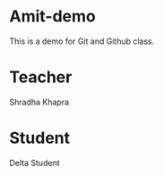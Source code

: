 # Amit-demo
This is a demo for Git and Github class.

# Teacher
Shradha Khapra

# Student 
Delta Student